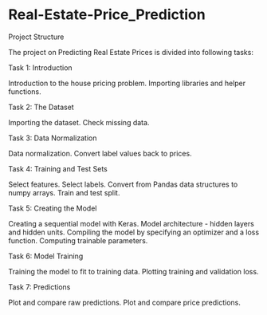 # Real-Estate-Price_Prediction
Project Structure

The project on Predicting Real Estate Prices is divided into following tasks:

Task 1: Introduction

Introduction to the house pricing problem.
Importing libraries and helper functions.

Task 2: The Dataset

Importing the dataset.
Check missing data.

Task 3: Data Normalization

Data normalization.
Convert label values back to prices.

Task 4: Training and Test Sets

Select features.
Select labels.
Convert from Pandas data structures to numpy arrays.
Train and test split.

Task 5: Creating the Model

Creating a sequential model with Keras.
Model architecture - hidden layers and hidden units.
Compiling the model by specifying an optimizer and a loss function.
Computing trainable parameters.

Task 6: Model Training

Training the model to fit to training data.
Plotting training and validation loss.

Task 7: Predictions

Plot and compare raw predictions.
Plot and compare price predictions.
